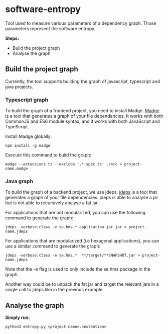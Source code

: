 # software-entropy
Tool used to measure various parameters of a dependency graph. Those parameters represent the software entropy.

**Steps:**
* Build the project graph
* Analyse the graph

## Build the project graph

Currently, the tool supports building the graph of javascript, typescript and java projects.

### Typescript graph

To build the graph of a frontend project, you need to install Madge. [Madge](https://www.npmjs.com/package/madge) is a tool that generates a graph of your file dependencies. It works with both CommonJS and ES6 module syntax, and it works with both JavaScript and TypeScript.

Install Madge globally:
```shell
npm install -g madge
```

Execute this command to build the graph:
```shell
madge --extensions ts --exclude '.*.spec.ts' ./src > project-name.madge
```

### Java graph

To build the graph of a backend project, we use jdeps. [jdeps](https://docs.oracle.com/en/java/javase/21/docs/specs/man/jdeps.html) is a tool that generates a graph of your file dependencies. jdeps is able to analyse a jar but is not able to recursively analyse a fat jar.

For applications that are not modularized, you can use the following command to generate the graph:

```shell
jdeps -verbose:class -e se.hms.* application-jar.jar > project-name.jdeps
```

For applications that are modularized (i.e hexagonal applications), you can use a similar command to generate the graph:

```shell
jdeps -verbose:class -e se.hms.*  **/target/**SNAPSHOT.jar > project-name.jdeps
```

Note that the -e flag is used to only include the se.hms package in the graph.

Another way could be to unpack the fat jar and target the relevant jars in a single call to jdeps like in the previous example.

## Analyse the graph

**Simply run:**
```shell
python3 entropy.py <project-name>.<extention>
```
